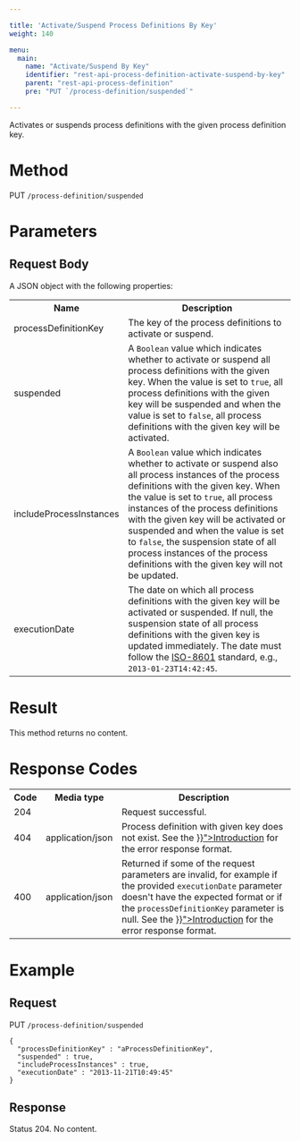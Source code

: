 ```yaml
---

title: 'Activate/Suspend Process Definitions By Key'
weight: 140

menu:
  main:
    name: "Activate/Suspend By Key"
    identifier: "rest-api-process-definition-activate-suspend-by-key"
    parent: "rest-api-process-definition"
    pre: "PUT `/process-definition/suspended`"

---
```



Activates or suspends process definitions with the given process definition key.

# Method

PUT `/process-definition/suspended`

# Parameters

## Request Body

A JSON object with the following properties:

<table class="table table-striped">
  <tr>
    <th>Name</th>
    <th>Description</th>
  </tr>
  <tr>
    <td>processDefinitionKey</td>
    <td>The key of the process definitions to activate or suspend.</td>
  </tr>  
  <tr>
    <td>suspended</td>
    <td>A <code>Boolean</code> value which indicates whether to activate or suspend all process definitions with the given key. When the value is set to <code>true</code>, all process definitions with the given key will be suspended and when the value is set to <code>false</code>, all process definitions with the given key will be activated.</td>
  </tr>
  <tr>
    <td>includeProcessInstances</td>
    <td>A <code>Boolean</code> value which indicates whether to activate or suspend also all process instances of the process definitions with the given key. When the value is set to <code>true</code>, all process instances of the process definitions with the given key will be activated or suspended and when the value is set to <code>false</code>, the suspension state of all process instances of the process definitions with the given key will not be updated.</td>
  </tr>
  <tr>
    <td>executionDate</td>
    <td>The date on which all process definitions with the given key will be activated or suspended. If null, the suspension state of all process definitions with the given key is updated immediately. The date must follow the <a href="https://en.wikipedia.org/wiki/ISO_8601">ISO-8601</a> standard, e.g., <code>2013-01-23T14:42:45</code>.</td>
  </tr>  
</table>


# Result

This method returns no content.

  
# Response Codes

<table class="table table-striped">
  <tr>
    <th>Code</th>
    <th>Media type</th>
    <th>Description</th>
  </tr>
  <tr>
    <td>204</td>
    <td></td>
    <td>Request successful.</td>
  </tr>
  <tr>
    <td>404</td>
    <td>application/json</td>
    <td>Process definition with given key does not exist. See the <a href="{{< ref "/reference/rest/overview/_index.md#error-handling" >}}">Introduction</a> for the error response format.</td>
  </tr>
  <tr>
    <td>400</td>
    <td>application/json</td>
    <td>Returned if some of the request parameters are invalid, for example if the provided <code>executionDate</code> parameter doesn't have the expected format or if the <code>processDefinitionKey</code> parameter is null. See the <a href="{{< ref "/reference/rest/overview/_index.md#error-handling" >}}">Introduction</a> for the error response format.</td>
  </tr>
</table>

  
# Example

## Request

PUT `/process-definition/suspended`
  
    {
      "processDefinitionKey" : "aProcessDefinitionKey",
      "suspended" : true,
      "includeProcessInstances" : true,
      "executionDate" : "2013-11-21T10:49:45"
    }
     
## Response
    
Status 204. No content.
